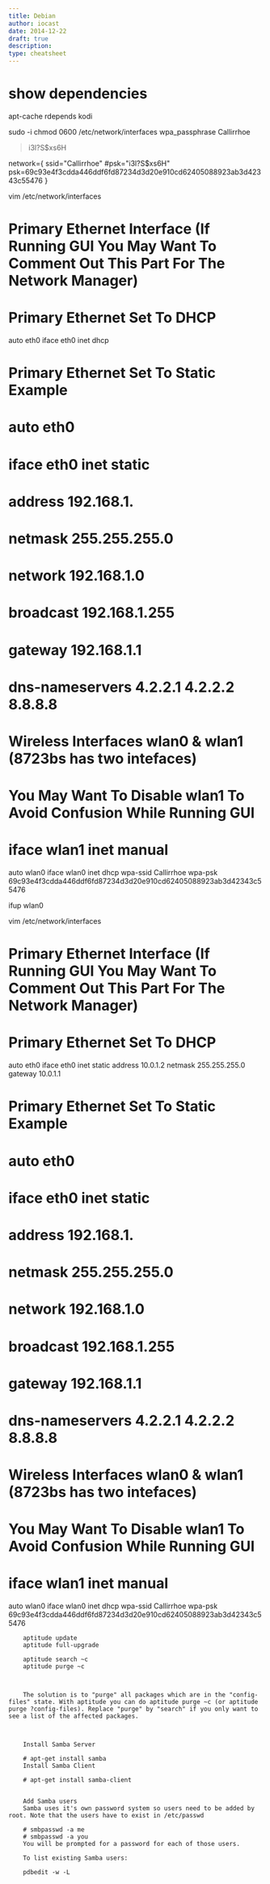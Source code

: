 ```yaml
---
title: Debian
author: iocast
date: 2014-12-22
draft: true
description:
type: cheatsheet
---
```



# show dependencies
apt-cache rdepends kodi




sudo -i
chmod 0600 /etc/network/interfaces
wpa_passphrase Callirrhoe
> i3l?S$xs6H


network={
        ssid="Callirrhoe"
        #psk="i3l?S$xs6H"
        psk=69c93e4f3cdda446ddf6fd87234d3d20e910cd62405088923ab3d42343c55476
}



vim /etc/network/interfaces

# Primary Ethernet Interface (If Running GUI You May Want To Comment Out This Part For The Network Manager)
# Primary Ethernet Set To DHCP
auto eth0
iface eth0 inet dhcp

# Primary Ethernet Set To Static Example
# auto eth0
# iface eth0 inet static
#       address         192.168.1.
#       netmask         255.255.255.0
#       network         192.168.1.0
#       broadcast       192.168.1.255
#       gateway         192.168.1.1
#       dns-nameservers 4.2.2.1 4.2.2.2 8.8.8.8

# Wireless Interfaces wlan0 & wlan1 (8723bs has two intefaces)
# You May Want To Disable wlan1 To Avoid Confusion While Running GUI
# iface wlan1 inet manual

auto wlan0
iface wlan0 inet dhcp
        wpa-ssid Callirrhoe
        wpa-psk 69c93e4f3cdda446ddf6fd87234d3d20e910cd62405088923ab3d42343c55476


ifup wlan0






vim /etc/network/interfaces

# Primary Ethernet Interface (If Running GUI You May Want To Comment Out This Part For The Network Manager)
# Primary Ethernet Set To DHCP
auto eth0
iface eth0 inet static
        address 10.0.1.2
        netmask 255.255.255.0
        gateway 10.0.1.1


# Primary Ethernet Set To Static Example
# auto eth0
# iface eth0 inet static
#       address         192.168.1.
#       netmask         255.255.255.0
#       network         192.168.1.0
#       broadcast       192.168.1.255
#       gateway         192.168.1.1
#       dns-nameservers 4.2.2.1 4.2.2.2 8.8.8.8

# Wireless Interfaces wlan0 & wlan1 (8723bs has two intefaces)
# You May Want To Disable wlan1 To Avoid Confusion While Running GUI
# iface wlan1 inet manual

auto wlan0
iface wlan0 inet dhcp
        wpa-ssid Callirrhoe
        wpa-psk 69c93e4f3cdda446ddf6fd87234d3d20e910cd62405088923ab3d42343c55476





        aptitude update
        aptitude full-upgrade

        aptitude search ~c
        aptitude purge ~c



        The solution is to "purge" all packages which are in the "config-files" state. With aptitude you can do aptitude purge ~c (or aptitude purge ?config-files). Replace "purge" by "search" if you only want to see a list of the affected packages.



        Install Samba Server

        # apt-get install samba
        Install Samba Client

        # apt-get install samba-client


        Add Samba users
        Samba uses it's own password system so users need to be added by root. Note that the users have to exist in /etc/passwd

        # smbpasswd -a me
        # smbpasswd -a you
        You will be prompted for a password for each of those users.

        To list existing Samba users:

        pdbedit -w -L
